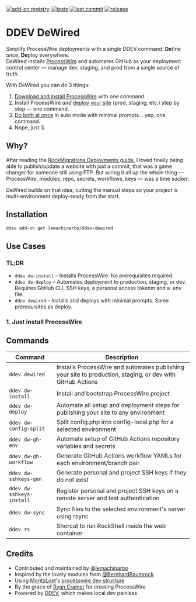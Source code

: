 [![add-on registry](https://img.shields.io/badge/DDEV-Add--on_Registry-blue)](https://addons.ddev.com)
[![tests](https://github.com/lemachinarbo/ddev-DeWired/actions/workflows/tests.yml/badge.svg?branch=main)](https://github.com/lemachinarbo/ddev-DeWired/actions/workflows/tests.yml?query=branch%3Amain)
[![last commit](https://img.shields.io/github/last-commit/lemachinarbo/ddev-DeWired)](https://github.com/lemachinarbo/ddev-DeWired/commits)
[![release](https://img.shields.io/github/v/release/lemachinarbo/ddev-DeWired)](https://github.com/lemachinarbo/ddev-DeWired/releases/latest)

# DDEV DeWired

Simplify ProcessWire deployments with a single DDEV command: **De**fine once, **De**ploy everywhere.  
DeWired installs [ProcessWire](https://github.com/processwire/processwire) and automates GitHub as your deployment control center — manage dev, staging, and prod from a single source of truth.

With DeWired you can do 3 things:

1. [Download and install ProcessWire](#1-just-install-processwire) with one command.  
2. Install ProcessWire *and* [deploy your site](#2-set-up-deployment) (prod, staging, etc.) step by step — one command.  
3. [Do both at once](#3-install-and-deploy-in-one-command) in auto mode with minimal prompts… yep, one command.  
4. Nope, just 3.

## Why?

After reading the [RockMigrations Deployments guide](https://www.baumrock.com/en/processwire/modules/rockmigrations/docs/deploy/#update-config.php), I loved finally being able to publish/update a website with just a commit; that was a game changer for someone still using FTP. But wiring it all up the whole thing — ProcessWire, modules, repo, secrets, workflows, keys — was a time sucker.

DeWired builds on that idea, cutting the manual steps so your project is multi-environment deploy–ready from the start.


## Installation

```bash
ddev add-on get lemachinarbo/ddev-dewired
```

## Use Cases

### TL;DR

- `ddev dw-install` – Installs ProcessWire. No prerequisites required.
- `ddev dw-deploy` – Automates deployment to production, staging, or dev. Requires GitHub CLI, SSH keys, a personal access tokenm and a .env file.
- `ddev dewired` – Installs and deploys with minimal prompts. Same prerequisites as deploy.

### 1. Just install ProcessWire


## Commands

| Command | Description |
| ------- | ----------- |
| `ddev dewired` | Installs ProcessWire and automates publishing your site to production, staging, or dev with GitHub Actions |
| `ddev dw-install` | Install and bootstrap ProcessWire project |
| `ddev dw-deploy` | Automate all setup and deployment steps for publishing your site to any environment |
| `ddev dw-config-split` | Split config.php into config-local.php for a selected environment |
| `ddev dw-gh-env` | Automate setup of GitHub Actions repository variables and secrets |
| `ddev dw-gh-workflow` | Generate GitHub Actions workflow YAMLs for each environment/branch pair |
| `ddev dw-sshkeys-gen` | Generate personal and project SSH keys if they do not exist |
| `ddev dw-sshkeys-install` | Register personal and project SSH keys on a remote server and test authentication |
| `ddev dw-sync` | Sync files to the selected environment's server using rsync |
| `ddev rs` | Shorcut to run RockShell inside the web container |


## Credits

- Contributed and maintained by [@lemachinarbo](https://github.com/lemachinarbo)  
- Inspired by the lovely modules from [@BernhardBaumrock](https://github.com/BernhardBaumrock/)  
- Using [MoritzLost](https://github.com/moritzlost)'s [processwire.dev structure](https://github.com/MoritzLost/ProcessWireDev/blob/master/site/02-setup-and-structure/02-integrate-composer-with-processwire.md)  
- By the grace of [Ryan Cramer](https://github.com/ryancramerdesign) for creating ProcessWire  
- Powered by [DDEV](https://github.com/drud/ddev), which makes local dev painless   
